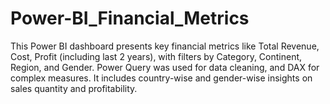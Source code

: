 # Power-BI_Financial_Metrics
This Power BI dashboard presents key financial metrics like Total Revenue, Cost, Profit (including last 2 years), with filters by Category, Continent, Region, and Gender. Power Query was used for data cleaning, and DAX for complex measures. It includes country-wise and gender-wise insights on sales quantity and profitability.
